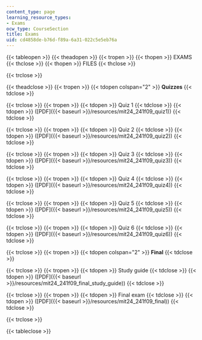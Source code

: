 ```yaml
---
content_type: page
learning_resource_types:
- Exams
ocw_type: CourseSection
title: Exams
uid: cd4858de-b76d-f89a-6a31-022c5e5eb76a
---
```


{{< tableopen >}}
{{< theadopen >}}
{{< tropen >}}
{{< thopen >}}
EXAMS
{{< thclose >}}
{{< thopen >}}
FILES
{{< thclose >}}

{{< trclose >}}

{{< theadclose >}}
{{< tropen >}}
{{< tdopen colspan="2" >}}
**Quizzes**
{{< tdclose >}}

{{< trclose >}}
{{< tropen >}}
{{< tdopen >}}
Quiz 1
{{< tdclose >}}
{{< tdopen >}}
([PDF]({{< baseurl >}}/resources/mit24_241f09_quiz1))
{{< tdclose >}}

{{< trclose >}}
{{< tropen >}}
{{< tdopen >}}
Quiz 2
{{< tdclose >}}
{{< tdopen >}}
([PDF]({{< baseurl >}}/resources/mit24_241f09_quiz2))
{{< tdclose >}}

{{< trclose >}}
{{< tropen >}}
{{< tdopen >}}
Quiz 3
{{< tdclose >}}
{{< tdopen >}}
([PDF]({{< baseurl >}}/resources/mit24_241f09_quiz3))
{{< tdclose >}}

{{< trclose >}}
{{< tropen >}}
{{< tdopen >}}
Quiz 4
{{< tdclose >}}
{{< tdopen >}}
([PDF]({{< baseurl >}}/resources/mit24_241f09_quiz4))
{{< tdclose >}}

{{< trclose >}}
{{< tropen >}}
{{< tdopen >}}
Quiz 5
{{< tdclose >}}
{{< tdopen >}}
([PDF]({{< baseurl >}}/resources/mit24_241f09_quiz5))
{{< tdclose >}}

{{< trclose >}}
{{< tropen >}}
{{< tdopen >}}
Quiz 6
{{< tdclose >}}
{{< tdopen >}}
([PDF]({{< baseurl >}}/resources/mit24_241f09_quiz6))
{{< tdclose >}}

{{< trclose >}}
{{< tropen >}}
{{< tdopen colspan="2" >}}
**Final**
{{< tdclose >}}

{{< trclose >}}
{{< tropen >}}
{{< tdopen >}}
Study guide
{{< tdclose >}}
{{< tdopen >}}
([PDF]({{< baseurl >}}/resources/mit24_241f09_final_study_guide))
{{< tdclose >}}

{{< trclose >}}
{{< tropen >}}
{{< tdopen >}}
Final exam
{{< tdclose >}}
{{< tdopen >}}
([PDF]({{< baseurl >}}/resources/mit24_241f09_final))
{{< tdclose >}}

{{< trclose >}}

{{< tableclose >}}